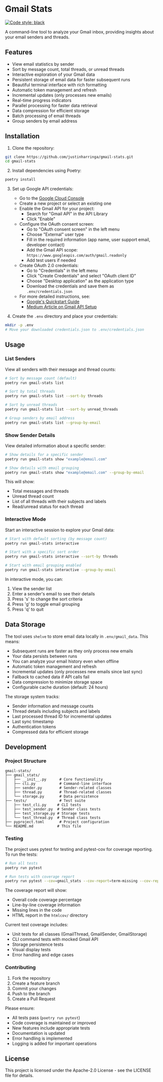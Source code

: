 # Gmail Stats

[![Code style: black](https://img.shields.io/badge/code%20style-black-000000.svg)](https://github.com/psf/black)

A command-line tool to analyze your Gmail inbox, providing insights about your email senders and threads.

## Features

- View email statistics by sender
- Sort by message count, total threads, or unread threads
- Interactive exploration of your Gmail data
- Persistent storage of email data for faster subsequent runs
- Beautiful terminal interface with rich formatting
- Automatic token management and refresh
- Incremental updates (only processes new emails)
- Real-time progress indicators
- Parallel processing for faster data retrieval
- Data compression for efficient storage
- Batch processing of email threads
- Group senders by email address

## Installation

1. Clone the repository:
```bash
git clone https://github.com/justinharringa/gmail-stats.git
cd gmail-stats
```

2. Install dependencies using Poetry:
```bash
poetry install
```

3. Set up Google API credentials:
   - Go to the [Google Cloud Console](https://console.cloud.google.com/)
   - Create a new project or select an existing one
   - Enable the Gmail API for your project:
     - Search for "Gmail API" in the API Library
     - Click "Enable"
   - Configure the OAuth consent screen:
     - Go to "OAuth consent screen" in the left menu
     - Choose "External" user type
     - Fill in the required information (app name, user support email, developer contact)
     - Add the Gmail API scope: `https://www.googleapis.com/auth/gmail.readonly`
     - Add test users if needed
   - Create OAuth 2.0 credentials:
     - Go to "Credentials" in the left menu
     - Click "Create Credentials" and select "OAuth client ID"
     - Choose "Desktop application" as the application type
     - Download the credentials and save them as `.env/credentials.json`
   - For more detailed instructions, see:
     - [Google's Quickstart Guide](https://developers.google.com/gmail/api/quickstart/python)
     - [Medium Article on Gmail API Setup](https://medium.com/lyfepedia/sending-emails-with-gmail-api-and-python-49474e32c81f)

4. Create the `.env` directory and place your credentials:
```bash
mkdir -p .env
# Move your downloaded credentials.json to .env/credentials.json
```

## Usage

### List Senders

View all senders with their message and thread counts:

```bash
# Sort by message count (default)
poetry run gmail-stats list

# Sort by total threads
poetry run gmail-stats list --sort-by threads

# Sort by unread threads
poetry run gmail-stats list --sort-by unread_threads

# Group senders by email address
poetry run gmail-stats list --group-by-email
```

### Show Sender Details

View detailed information about a specific sender:

```bash
# Show details for a specific sender
poetry run gmail-stats show "example@email.com"

# Show details with email grouping
poetry run gmail-stats show "example@email.com" --group-by-email
```

This will show:
- Total messages and threads
- Unread thread count
- List of all threads with their subjects and labels
- Read/unread status for each thread

### Interactive Mode

Start an interactive session to explore your Gmail data:

```bash
# Start with default sorting (by message count)
poetry run gmail-stats interactive

# Start with a specific sort order
poetry run gmail-stats interactive --sort-by threads

# Start with email grouping enabled
poetry run gmail-stats interactive --group-by-email
```

In interactive mode, you can:
1. View the sender list
2. Enter a sender's email to see their details
3. Press 's' to change the sort criteria
4. Press 'g' to toggle email grouping
5. Press 'q' to quit

## Data Storage

The tool uses `shelve` to store email data locally in `.env/gmail_data`. This means:
- Subsequent runs are faster as they only process new emails
- Your data persists between runs
- You can analyze your email history even when offline
- Automatic token management and refresh
- Incremental updates (only processes new emails since last sync)
- Fallback to cached data if API calls fail
- Data compression to minimize storage space
- Configurable cache duration (default: 24 hours)

The storage system tracks:
- Sender information and message counts
- Thread details including subjects and labels
- Last processed thread ID for incremental updates
- Last sync timestamp
- Authentication tokens
- Compressed data for efficient storage

## Development

### Project Structure

```
gmail-stats/
├── gmail_stats/
│   ├── __init__.py      # Core functionality
│   ├── cli.py           # Command-line interface
│   ├── sender.py        # Sender-related classes
│   ├── thread.py        # Thread-related classes
│   └── storage.py       # Data persistence
├── tests/               # Test suite
│   ├── test_cli.py     # CLI tests
│   ├── test_sender.py  # Sender class tests
│   ├── test_storage.py # Storage tests
│   └── test_thread.py  # Thread class tests
├── pyproject.toml       # Project configuration
└── README.md           # This file
```

### Testing

The project uses pytest for testing and pytest-cov for coverage reporting. To run the tests:

```bash
# Run all tests
poetry run pytest

# Run tests with coverage report
poetry run pytest --cov=gmail_stats --cov-report=term-missing --cov-report=html
```

The coverage report will show:
- Overall code coverage percentage
- Line-by-line coverage information
- Missing lines in the code
- HTML report in the `htmlcov/` directory

Current test coverage includes:
- Unit tests for all classes (GmailThread, GmailSender, GmailStorage)
- CLI command tests with mocked Gmail API
- Storage persistence tests
- Visual display tests
- Error handling and edge cases

### Contributing

1. Fork the repository
2. Create a feature branch
3. Commit your changes
4. Push to the branch
5. Create a Pull Request

Please ensure:
- All tests pass (`poetry run pytest`)
- Code coverage is maintained or improved
- New features include appropriate tests
- Documentation is updated
- Error handling is implemented
- Logging is added for important operations

## License

This project is licensed under the Apache-2.0 License - see the LICENSE file for details.
